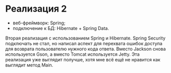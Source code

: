 # Реализация 2

- веб-фреймворк: Spring;
- подключение к БД: Hibernate + Spring Data.

Вторая реализация с использованием Spring и Hibernate. 
Spring Security подключать не стал, но написал аспект для перехвата ошибок доступа для возврата пользователю нужного кода ответа.
Вместо Jackson снова используется Gson, а вместо Tomcat используется Jetty.
Эта реализация уже выглядит получше, хотя мне всё ещё не нравится как выглядит метод Main.